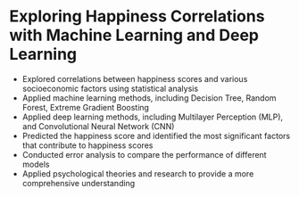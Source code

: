 # Exploring Happiness Correlations with Machine Learning and Deep Learning

* Explored correlations between happiness scores and various socioeconomic factors using statistical analysis
* Applied machine learning methods, including Decision Tree, Random Forest, Extreme Gradient Boosting
* Applied deep learning methods, including Multilayer Perception (MLP), and Convolutional Neural Network (CNN)
* Predicted the happiness score and identified the most significant factors that contribute to happiness scores
* Conducted error analysis to compare the performance of different models
* Applied psychological theories and research to provide a more comprehensive understanding
